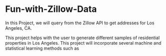 # Fun-with-Zillow-Data
In this Project, we will query from the Zillow API to get addresses for Los Angeles, CA. 

This project helps with the user to generate different samples of residential properties in Los Angeles. This project will incorporate several machine and statistical learning methods such as 
